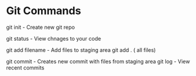 # Git Commands

git init - Create new git repo

git status - View chnages to your code

git add filename - Add files to staging area
git add .  ( all files) 

git commit - Creates new commit with files from staging area
git log  -  View recent commits
